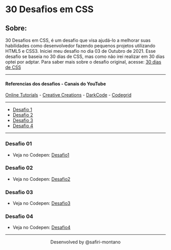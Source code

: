 # 30 Desafios em CSS
 
 ## Sobre:
  30 Desafios em CSS, é um desafio que visa ajudá-lo a melhorar suas habilidades como desenvolvedor fazendo pequenos projetos utilizando HTML5 e CSS3. Iniciei meu desafio no dia 03 de Outubro de 2021. Esse desafio se baseia no 30 dias de CSS, mas como não irei realizar em 30 dias optei por adptar. Para saber mais sobre o desafio original, acesse: [30 dias de CSS](https://github.com/MilenaCarecho/30diasDeCSS) <hr>

 #### Referencias dos desafios - Canais do YouTube 

[Online Tutorials](https://www.youtube.com/channel/UCbwXnUipZsLfUckBPsC7Jog) - 
[Creative Creations](https://www.youtube.com/channel/UCOKmVksbzoKJKmtu7rlEM1A) - 
[DarkCode](https://www.youtube.com/channel/UCD3KVjbb7aq2OiOffuungzw) -
[Codegrid](https://www.youtube.com/channel/UC7pVho4O31FyfQsZdXWejEw)
 <hr>
 
 * [Desafio 1](#id01)
 * [Desafio 2](#id02)
 * [Desafio 3](#id03)
 * [Desafio 4](#id04)
 <hr>
 
 ###  Desafio 01 <a name="id01"></a>
 * Veja no Codepen: [Desafio1](https://codepen.io/safirimontano/pen/gORJmdr)
 
 ###  Desafio 02 <a name="id02"></a>
 * Veja no Codepen: [Desafio2](https://codepen.io/safirimontano/pen/mdwYWaV)
 
 ###  Desafio 03 <a name="id03"></a>
 * Veja no Codepen: [Desafio3](https://codepen.io/safirimontano/pen/VwWOpgw)
 
 ###  Desafio 04 <a name="id04"></a>
 * Veja no Codepen: [Desafio4](https://codepen.io/safirimontano/pen/PojvpLG)
<hr>

<p align="center">  Desenvolved by @safiri-montano  </p>



